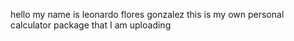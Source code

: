 hello
my name is leonardo flores gonzalez 
this is my own personal calculator package that I am uploading